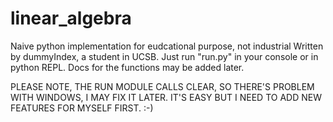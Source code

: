 # linear_algebra
Naive python implementation for eudcational purpose, not industrial
Written by dummyIndex, a student in UCSB.
Just run "run.py" in your console or in python REPL.
Docs for the functions may be added later.

PLEASE NOTE, THE RUN MODULE CALLS CLEAR, SO THERE'S PROBLEM WITH WINDOWS, I MAY FIX IT LATER. IT'S EASY BUT I NEED TO ADD NEW FEATURES FOR MYSELF FIRST. :-)

